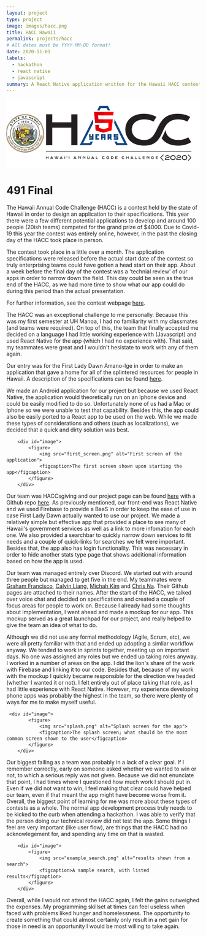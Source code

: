 ```yaml
---
layout: project
type: project
image: images/hacc.png
title: HACC Hawaii
permalink: projects/hacc
# All dates must be YYYY-MM-DD format!
date: 2020-11-01
labels:
  - hackathon
  - react native
  - javascript
summary: A React Native application written for the Hawaii HACC contest.
---
```


<div class="ui small rounded images">
  <img class="ui image" src="../images/hacc.png">
</div>

# 491 Final  

The Hawaii Annual Code Challenge (HACC) is a contest held by the state of Hawaii in order to design an application to their specifications. This year there were a few different potential applications to develop and around 100 people (20ish teams) competed for the grand prize of $4000. Due to Covid-19 this year the contest was entirely online, however, in the past the closing day of the HACC took place in person.  

The contest took place in a little over a month. The application specifications were released before the actual start date of the contest so truly enterprising teams could have gotten a head start on their app. About a week before the final day of the contest was a 'technial review' of our apps in order to narrow down the field. This day could be seen as the true end of the HACC, as we had more time to show what our app could do during this period than the actual presentation.  

For further information, see the contest webpage [here](https://hacc.hawaii.gov/).  

The HACC was an exceptional challenge to me personally. Because this was my first semester at UH Manoa, I had no familiarity with my classmates (and teams were required). On top of this, the team that finally accepted me decided on a language I had little working experience with (Javascript) and used React Native for the app (which I had no experience with). That said, my teammates were great and I wouldn't hesistate to work with any of them again.  

Our entry was for the First Lady Dawn Amano-Ige in order to make an application that gave a home for all of the splintered resources for people in Hawaii. A description of the specifications can be found [here](https://hacc.hawaii.gov/wp-content/uploads/2020/10/Challenge_2020_ResourceDirectory.pdf).  

We made an Android application for our project but because we used React Native, the application would theoretically run on an Iphone device and could be easily modified to do so. Unfortunately none of us had a Mac or Iphone so we were unable to test that capability. Besides this, the app could also be easily ported to a React app to be used on the web. While we made these types of considerations and others (such as localizations), we decided that a quick and dirty solution was best.  

        <div id="image">
            <figure>
                <img src="first_screen.png" alt="First screen of the application">
                <figcaption>The first screen shown upon starting the app</figcaption>
            </figure>
        </div>

Our team was HACCsgiving and our project page can be found [here](https://devpost.com/software/helping-hands-o96srp) with a Github repo [here](https://github.com/HACC2020/HACCsgiving). As previously mentioned, our front-end was React Native and we used Firebase to provide a BaaS in order to keep the ease of use in case First Lady Dawn actually wanted to use our project. We made a relatively simple but effective app that provided a place to see many of Hawaii's government services as well as a link to more infomation for each one. We also provided a searchbar to quickly narrow down services to fit needs and a couple of quick-links for searches we felt were important. Besides that, the app also has login functionality. This was necessary in order to hide another stats type page that shows additional information based on how the app is used.  

Our team was managed entirely over Discord. We started out with around three people but managed to get five in the end. My teammates were [Graham Francisco](https://github.com/gbfrancisco), [Calvin Liang](https://github.com/calvan-liang), [Michah Kim](https://github.com/kimmicah) and [Chris Na](https://github.com/chrisjna). Their Github pages are attached to their names.  After the start of the HACC, we talked over voice chat and decided on specifications and created a couple of focus areas for people to work on. Because I already had some thoughts about implementation, I went ahead and made a mockup for our app. This mockup served as a great launchpad for our project, and really helped to give the team an idea of what to do.  

Although we did not use any formal methodology (Agile, Scrum, etc), we were all pretty familiar with that and ended up adopting a simliar workflow anyway. We tended to work in sprints together, meeting up on important days. No one was assigned any roles but we ended up taking roles anyway. I worked in a number of areas on the app. I did the lion's share of the work with Firebase and linking it to our code. Besides that, because of my work with the mockup I quickly became responsible for the direction we headed (whether I wanted it or not). I felt entirely out of place taking that role, as I had little experience with React Native. However, my experience developing phone apps was probably the highest in the team, so there were plenty of ways for me to make myself useful.  

     <div id="image">
            <figure>
                <img src="splash.png" alt="Splash screen for the app">
                <figcaption>The splash screen; what should be the most common screen shown to the user</figcaption>
            </figure>
        </div>

Our biggest failing as a team was probably in a lack of a clear goal. If I remember correctly, early on someone asked whether we wanted to win or not, to which a serious reply was not given. Because we did not enunciate that point, I had times where I questioned how much work I should put in. Even if we did not want to win, I feel making that clear could have helped our team, even if that meant the app might have become worse from it. Overall, the biggest point of learning for me was more about these types of contests as a whole. The normal app development process truly needs to be kicked to the curb when attending a hackathon. I was able to verify that the person doing our technical review did not test the app. Some things I feel are very important (like user flow), are things that the HACC had no acknowlegement for, and spending any time on that is wasted.  

        <div id="image">
            <figure>
                <img src="example_search.png" alt="results shown from a search">
                <figcaption>A sample search, with listed results</figcaption>
            </figure>
        </div>

Overall, while I would not attend the HACC again, I felt the gains outweighed the expenses. My programming skillset at times can feel useless when faced with problems liked hunger and homelessness. The opportunity to create something that could almost certainly only result in a net gain for those in need is an opportunity I would be most willing to take again.  



